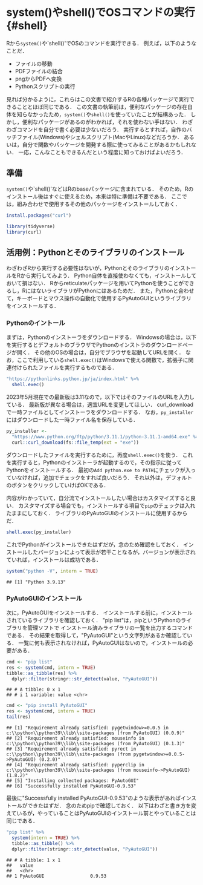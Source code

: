 # system()やshell()でOSコマンドの実行 {#shell}
<!--
-->

Rから`system()`や`shell()'でOSのコマンドを実行できる．
例えば，以下のようなことだ．

- ファイルの移動    
- PDFファイルの結合    
- pngからPDFへ変換   
- Pythonスクリプトの実行   

見れば分かるように，これらはこの文書で紹介するRの各種パッケージで実行できることとほぼ同じである．
この文書の執筆前は，便利なパッケージの存在自体を知らなかったため，`system()`や`shell()`を使っていたことが結構あった．
しかし，便利なパッケージがあるのがわかれば，それを使わない手はない．
わざわざコマンドを自分で書く必要は少ないだろう．
実行するとすれば，自作のバッチファイル(Windows)やシェルスクリプト(MacやLinux)などだろうか．
あるいは，自分で関数やパッケージを開発する際に使ってみることがあるかもしれない．
一応，こんなこともできるんだという程度に知っておけばよいだろう．


## 準備

`system()`や`shell()'などはRのbaseパッケージに含まれている．
そのため，Rのインストール後はすぐに使えるため，本来は特に準備は不要である．
ここでは，組み合わせで使用するその他のパッケージをインストールしておく．


```r
install.packages("curl")
```


```r
library(tidyverse)
library(curl)
```

## 活用例：Pythonとそのライブラリのインストール

わざわざRから実行する必要性はないが，PythonとそのライブラリのインストールをRから実行してみよう．
Python自体を直接使わなくても，インストールしておいて損はない．
Rからreticulateパッケージを用いてPythonを使うことができるし，RにはないライブラリがPythonにはあるためだ．
また，Pythonと合わせて，キーボードとマウス操作の自動化で使用するPyAutoGUIというライブラリをインストールする．

### Pythonのイントール

まずは，Pythonのインストーラをダウンロードする．
Windowsの場合は，以下を実行するとデフォルトのブラウザでPythonのインストラのダウンロードページが開く．
その他のOSの場合は，自分でブラウザを起動してURLを開く．
なお，ここで利用している`shell.exec()`はWindowsで使える関数で，拡張子に関連付けられたファイルを実行するものである．


```r
"https://pythonlinks.python.jp/ja/index.html" %>%
  shell.exec()
```


2023年5月現在での最新版は3.11なので，以下ではそのファイルのURLを入力している．
最新版が異なる場合は，適宜URLを変更してほしい．
curl_downloadで一時ファイルとしてインストーラをダウンロードする．
なお，`py_installer`にはダウンロードした一時ファイル名を保存している．


```r
py_installer <- 
  "https://www.python.org/ftp/python/3.11.1/python-3.11.1-amd64.exe" %>%
  curl::curl_download(fs::file_temp(ext = "exe"))
```


<!--
## TODO
tempfileの削除が必要
-->

ダウンロードしたファイルを実行するために，再度`shell.exec()`を使う．
これを実行すると，Pythonのインストーラが起動するので，その指示に従ってPythonをインストールする．
最初の`Add python.exe to PATH`にチェックが入っていなければ，追加でチェックをすれば良いだろう．
それ以外は，デフォルトのボタンをクリックしていけばOKである．

内容がわかっていて，自分流でインストールしたい場合はカスタマイズすると良い．
カスタマイズする場合でも，インストールする項目で`pip`のチェックは入れたままにしておく．
ライブラリのPyAutoGUIのインストールに使用するからだ．


```r
shell.exec(py_installer)
```

これでPythonがインストールできたはずだが，念のため確認をしておく．
インストールしたバージョンによって表示が若干ことなるが，バージョンが表示されていれば，インストールは成功である．


```r
system("python -V", intern = TRUE)
```

```
## [1] "Python 3.9.13"
```

### PyAutoGUIのインストール



次に，PyAutoGUIをインストールする．
インストールする前に，インストールされているライブラリを確認しておく．
"pip list"は，pipというPythonのライブラリを管理ソフトで
インストール済みライブラリの一覧を出力するコマンドである．
その結果を取得して，"PyAutoGUI"という文字列があるか確認している．
一覧に何も表示されなければ，PyAutoGUIはないので，インストールの必要がある．


```r
cmd <- "pip list"
res <- system(cmd, intern = TRUE)
tibble::as_tibble(res) %>%
  dplyr::filter(stringr::str_detect(value, "PyAutoGUI"))
```

```
## # A tibble: 0 x 1
## # i 1 variable: value <chr>
```


```r
cmd <- "pip install PyAutoGUI"
res <- system(cmd, intern = TRUE)
tail(res)
```

```
## [1] "Requirement already satisfied: pygetwindow>=0.0.5 in c:\\python\\python39\\lib\\site-packages (from PyAutoGUI) (0.0.9)"        
## [2] "Requirement already satisfied: mouseinfo in c:\\python\\python39\\lib\\site-packages (from PyAutoGUI) (0.1.3)"                 
## [3] "Requirement already satisfied: pyrect in c:\\python\\python39\\lib\\site-packages (from pygetwindow>=0.0.5->PyAutoGUI) (0.2.0)"
## [4] "Requirement already satisfied: pyperclip in c:\\python\\python39\\lib\\site-packages (from mouseinfo->PyAutoGUI) (1.8.2)"      
## [5] "Installing collected packages: PyAutoGUI"                                                                                      
## [6] "Successfully installed PyAutoGUI-0.9.53"
```

最後に"Successfully installed PyAutoGUI-0.9.53"のような表示があればインストールができたはずだ．
念のためpipで確認しておく．
以下はわざと書き方を変えているが，やっていることはPyAutoGUIのインストール前とやっていることは同じである．


```r
"pip list" %>%
  system(intern = TRUE) %>%
  tibble::as_tibble() %>%
  dplyr::filter(stringr::str_detect(value, "PyAutoGUI"))
```

```
## # A tibble: 1 x 1
##   value                           
##   <chr>                           
## 1 PyAutoGUI                 0.9.53
```



<!--

## Pythonのスクリプト実行

```
wd <- "D:/matu/work/tmp"
setwd(wd)
system("c:/windows/py.exe pdf.py", intern = TRUE)
shell("pdf.py")
```

## その他の活用法
setwd()
  ワーキングディレクトリの設定
paste0()
  文字列の結合
stringrの関数
stringiの関数
  多くの関数はstringrにラッパーがあるが，文字コードの変換などはstringiの関数が必要
  日本語文字を使わなければ不要
  ファイル名の命名規則を決めておき，お世話にならない方が幸せ
purrr::map()
  for loopの代わり
  # ファイル名を取得する関数など


手作業でも良いが，ファイル数が多かったり，作業回数が多かったりするなら，自動化するのが便利である．
例えば，ファイルの操作やちょっとしたCUIアプリをコマンドでの動作をRでやってしまおうという邪道中の邪道である．
上記の操作をする際は，LinuxやMacであればshellスクリプトとして，Windowsであればバッチファイルとしてコードを書くのが本来の方法である．
しかし，shellスクリプトやバッチファイルのコマンドを体系的に勉強したことはない(その意味ではRの勉強もかなり怪しい)．
ウェブの情報をもとにしつつ，なんとなくコードを書いたことはある．
とはいえ変数の使い方などは特によくわからないので，ちょっとした操作にも時間がかかりそう．
そこで，慣れたRを使って雑多な操作をやっつけてしまおうと考えた．


  ## 
以下のような操作を自動化する．
・複数のフォルダに入ったPDFファイルを1つのPDFに結合
・結合後のファイルを指定場所に移動
・元ファイルを削除

なお，以下は基本的にwindowsでの操作を前提としているが，LinuxやMacでも同じあるいは類似のコマンドで代用できる可能性が高い．
日本語文字が入っていると，操作に若干手間がかかることが多い．


dosコマンド
ls, dir
  ファイル，ディレクトリの一覧を取得
move, copy, remove, rename
  ファイルの移動，コピー，削除, リネーム
cd
  ディレクトリの移動

その他ツール
concatPDF
  PDFの結合など(win10 OK，win11 NG)
  # ConcatPDF /outfile Merged.pdf File1.pdf File2.pdf File3.pdf
 
pdftk
  PDFの結合など(win11 OK)
  pdftk File1.pdf File2.pdf File3.pdf cat output Merged.pdf

ImageMagick
  画像変換など
-->
